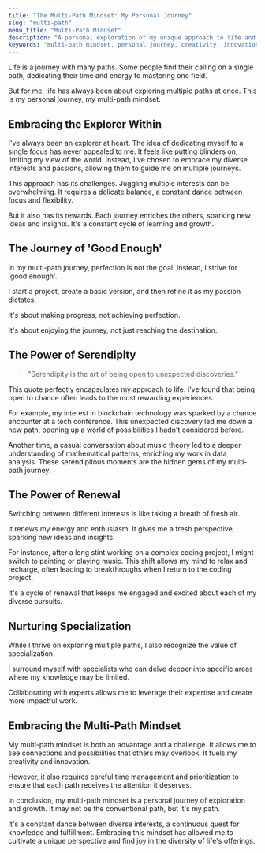 ```yaml
---
title: "The Multi-Path Mindset: My Personal Journey"
slug: "multi-path"
menu_title: "Multi-Path Mindset"
description: "A personal exploration of my unique approach to life and work, juggling multiple interests and passions, and how this diversity fuels creativity, innovation, and personal growth."
keywords: "multi-path mindset, personal journey, creativity, innovation, personal growth, serendipity, curiosity, chance, knowledge reuse"
---
```


Life is a journey with many paths. Some people find their calling on a single path, dedicating their time and energy to mastering one field.

But for me, life has always been about exploring multiple paths at once. This is my personal journey, my multi-path mindset.

## Embracing the Explorer Within

I've always been an explorer at heart.
The idea of dedicating myself to a single focus has never appealed to me.
It feels like putting blinders on, limiting my view of the world.
Instead, I've chosen to embrace my diverse interests and passions, allowing them to guide me on multiple journeys.

This approach has its challenges.
Juggling multiple interests can be overwhelming.
It requires a delicate balance, a constant dance between focus and flexibility.

But it also has its rewards.
Each journey enriches the others, sparking new ideas and insights.
It's a constant cycle of learning and growth.

## The Journey of 'Good Enough'

In my multi-path journey, perfection is not the goal.
Instead, I strive for 'good enough'.

I start a project, create a basic version, and then refine it as my passion dictates.

It's about making progress, not achieving perfection.

It's about enjoying the journey, not just reaching the destination.

## The Power of Serendipity

> "Serendipity is the art of being open to unexpected discoveries."

This quote perfectly encapsulates my approach to life.
I've found that being open to chance often leads to the most rewarding experiences.

For example, my interest in blockchain technology was sparked by a chance encounter at a tech conference.
This unexpected discovery led me down a new path, opening up a world of possibilities I hadn't considered before.

Another time, a casual conversation about music theory led to a deeper understanding of mathematical patterns, enriching my work in data analysis.
These serendipitous moments are the hidden gems of my multi-path journey.

## The Power of Renewal

Switching between different interests is like taking a breath of fresh air.

It renews my energy and enthusiasm. It gives me a fresh perspective, sparking new ideas and insights.

For instance, after a long stint working on a complex coding project, I might switch to painting or playing music.
This shift allows my mind to relax and recharge, often leading to breakthroughs when I return to the coding project.

It's a cycle of renewal that keeps me engaged and excited about each of my diverse pursuits.

## Nurturing Specialization

While I thrive on exploring multiple paths, I also recognize the value of specialization.

I surround myself with specialists who can delve deeper into specific areas where my knowledge may be limited.

Collaborating with experts allows me to leverage their expertise and create more impactful work.

## Embracing the Multi-Path Mindset

My multi-path mindset is both an advantage and a challenge.
It allows me to see connections and possibilities that others may overlook.
It fuels my creativity and innovation.

However, it also requires careful time management and prioritization to ensure that each path receives the attention it deserves.

In conclusion, my multi-path mindset is a personal journey of exploration and growth.
It may not be the conventional path, but it's my path.

It's a constant dance between diverse interests, a continuous quest for knowledge and fulfillment.
Embracing this mindset has allowed me to cultivate a unique perspective and find joy in the diversity of life's offerings.
